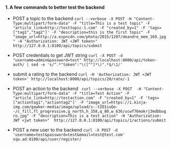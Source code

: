 #### 1. A few commands to better test the backend
* POST a topic to the backend `curl --verbose -X POST -H "Content-Type:multipart/form-data" -F "title=This is a test topic" -F "article_link=http://testtopic-1.com" -F "created_by=1" -F 'tags=["tag1","tag2"]' -F "description=this is the first topic" -F "image_url=http://a.espncdn.com/photo/2015/1207/deandre_mem_169.jpg" -H "Authorization: JWT <JWT token>" http://127.0.0.1:8100/api/topics/submit`

* POST credentials to get JWT string `curl -X POST -d "username=admin&password=test" http://localhost:8000/api/token-auth/ | sed -e 's/^.*"token":"\([^"]*\)".*$/\1/'`

* submit a rating to the backend `curl -H 'Authorization: JWT <JWT token>' http://localhost:8000/api/topics/20/rate/-1`

* POST an action to the backend ` curl --verbose -X POST  -H "Content-Type:multipart/form-data" -F "title=Test Action" -F "article_link=http://testaction.com" -F "created_by=1" -F 'tags=["actiontag1","actiontag2"]' -F "image_url=https://i.kinja-img.com/gawker-media/image/upload/s--tZO1iuQo--/c_fill,fl_progressive,g_north,h_358,q_80,w_636/ucwf76makrj3mdbbugro.jpg" -F "description=This is a test action" -H "Authorization: JWT <jwt token>"  http://127.0.0.1:8100/api/topics/1/actions/submit`

* POST a new user to the backend `curl -X POST -d 'username=test&password=test&email=test@test.com' squ.ad:8100/api/user/register/`